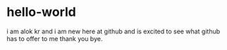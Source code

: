 # hello-world
i am alok kr and i am new here at github and is excited to see what github has to offer to me
thank you
bye.
